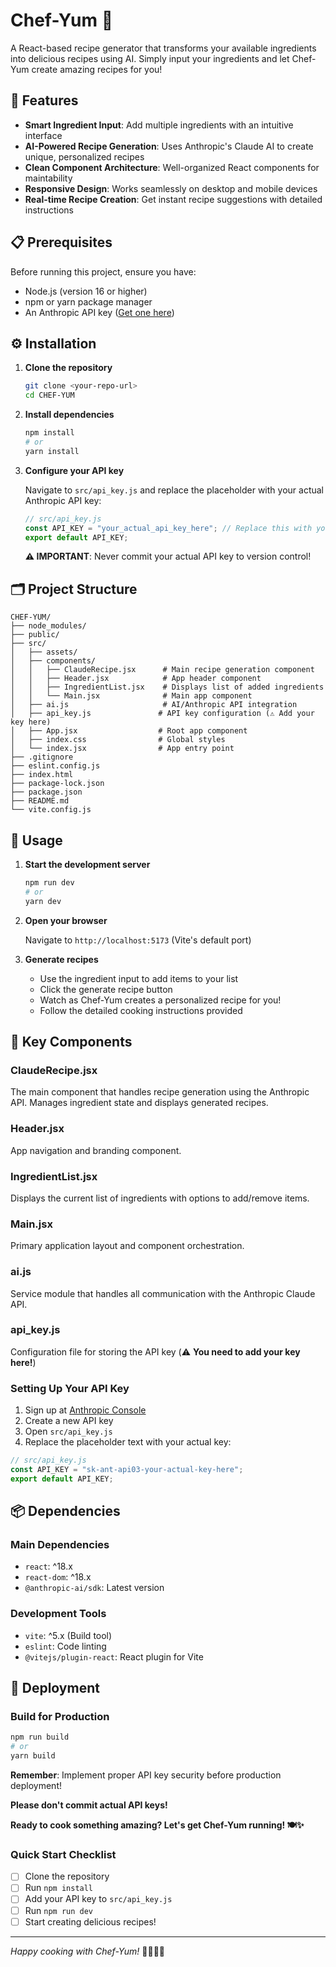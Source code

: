 # Chef-Yum 🍳

A React-based recipe generator that transforms your available ingredients into delicious recipes using AI. Simply input your ingredients and let Chef-Yum create amazing recipes for you!

## 🚀 Features

- **Smart Ingredient Input**: Add multiple ingredients with an intuitive interface
- **AI-Powered Recipe Generation**: Uses Anthropic's Claude AI to create unique, personalized recipes
- **Clean Component Architecture**: Well-organized React components for maintability
- **Responsive Design**: Works seamlessly on desktop and mobile devices
- **Real-time Recipe Creation**: Get instant recipe suggestions with detailed instructions

## 📋 Prerequisites

Before running this project, ensure you have:

- Node.js (version 16 or higher)
- npm or yarn package manager
- An Anthropic API key ([Get one here](https://console.anthropic.com/))

## ⚙️ Installation

1. **Clone the repository**
   ```bash
   git clone <your-repo-url>
   cd CHEF-YUM
   ```

2. **Install dependencies**
   ```bash
   npm install
   # or
   yarn install
   ```

3. **Configure your API key**
   
   Navigate to `src/api_key.js` and replace the placeholder with your actual Anthropic API key:
   ```javascript
   // src/api_key.js
   const API_KEY = "your_actual_api_key_here"; // Replace this with your real API key
   export default API_KEY;
   ```

   **⚠️ IMPORTANT**: Never commit your actual API key to version control!

## 🗂️ Project Structure

```
CHEF-YUM/
├── node_modules/
├── public/
├── src/
│   ├── assets/
│   ├── components/
│   │   ├── ClaudeRecipe.jsx      # Main recipe generation component
│   │   ├── Header.jsx            # App header component
│   │   ├── IngredientList.jsx    # Displays list of added ingredients
│   │   └── Main.jsx              # Main app component
│   ├── ai.js                     # AI/Anthropic API integration
│   ├── api_key.js               # API key configuration (⚠️ Add your key here)
│   ├── App.jsx                  # Root app component
│   ├── index.css                # Global styles
│   └── index.jsx                # App entry point
├── .gitignore
├── eslint.config.js
├── index.html
├── package-lock.json
├── package.json
├── README.md
└── vite.config.js
```

## 🎯 Usage

1. **Start the development server**
   ```bash
   npm run dev
   # or
   yarn dev
   ```

2. **Open your browser**
   
   Navigate to `http://localhost:5173` (Vite's default port)

3. **Generate recipes**
   - Use the ingredient input to add items to your list
   - Click the generate recipe button
   - Watch as Chef-Yum creates a personalized recipe for you!
   - Follow the detailed cooking instructions provided

## 🔧 Key Components

### ClaudeRecipe.jsx
The main component that handles recipe generation using the Anthropic API. Manages ingredient state and displays generated recipes.

### Header.jsx
App navigation and branding component.

### IngredientList.jsx  
Displays the current list of ingredients with options to add/remove items.

### Main.jsx
Primary application layout and component orchestration.

### ai.js
Service module that handles all communication with the Anthropic Claude API.

### api_key.js
Configuration file for storing the API key (⚠️ **You need to add your key here!**)


### Setting Up Your API Key

1. Sign up at [Anthropic Console](https://console.anthropic.com/)
2. Create a new API key
3. Open `src/api_key.js`
4. Replace the placeholder text with your actual key:

```javascript
// src/api_key.js
const API_KEY = "sk-ant-api03-your-actual-key-here";
export default API_KEY;
```


## 📦 Dependencies

### Main Dependencies
- `react`: ^18.x
- `react-dom`: ^18.x  
- `@anthropic-ai/sdk`: Latest version

### Development Tools
- `vite`: ^5.x (Build tool)
- `eslint`: Code linting
- `@vitejs/plugin-react`: React plugin for Vite

## 🚀 Deployment

### Build for Production
```bash
npm run build
# or
yarn build
```


**Remember**: Implement proper API key security before production deployment!


**Please don't commit actual API keys!**


**Ready to cook something amazing? Let's get Chef-Yum running! 🍽️✨**

### Quick Start Checklist
- [ ] Clone the repository
- [ ] Run `npm install`
- [ ] Add your API key to `src/api_key.js`
- [ ] Run `npm run dev`
- [ ] Start creating delicious recipes!

---

*Happy cooking with Chef-Yum!* 👨‍🍳👩‍🍳
